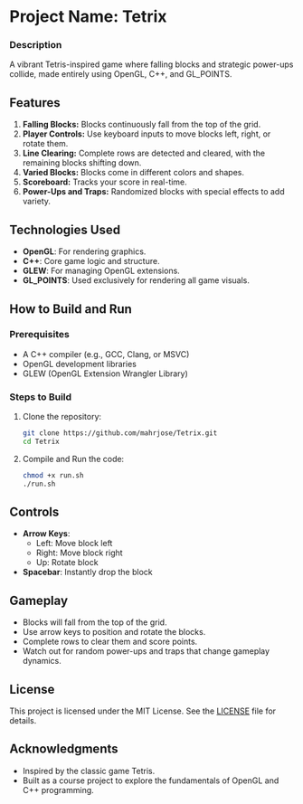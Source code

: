 # **Project Name: Tetrix**

### **Description**
A vibrant Tetris-inspired game where falling blocks and strategic power-ups collide, made entirely using OpenGL, C++, and GL_POINTS.


## **Features**
1. **Falling Blocks:** Blocks continuously fall from the top of the grid.
2. **Player Controls:** Use keyboard inputs to move blocks left, right, or rotate them.
3. **Line Clearing:** Complete rows are detected and cleared, with the remaining blocks shifting down.
4. **Varied Blocks:** Blocks come in different colors and shapes.
5. **Scoreboard:** Tracks your score in real-time.
6. **Power-Ups and Traps:** Randomized blocks with special effects to add variety.


## **Technologies Used**
- **OpenGL**: For rendering graphics.
- **C++**: Core game logic and structure.
- **GLEW**: For managing OpenGL extensions.
- **GL_POINTS**: Used exclusively for rendering all game visuals.


## **How to Build and Run**

### **Prerequisites**
- A C++ compiler (e.g., GCC, Clang, or MSVC)
- OpenGL development libraries
- GLEW (OpenGL Extension Wrangler Library)

### **Steps to Build**
1. Clone the repository:
   ```bash
   git clone https://github.com/mahrjose/Tetrix.git
   cd Tetrix
   ```
2. Compile and Run the code:
   ```bash
   chmod +x run.sh
   ./run.sh
   ```

## **Controls**
- **Arrow Keys**:
  - Left: Move block left
  - Right: Move block right
  - Up: Rotate block
- **Spacebar**: Instantly drop the block


## **Gameplay**
- Blocks will fall from the top of the grid.
- Use arrow keys to position and rotate the blocks.
- Complete rows to clear them and score points.
- Watch out for random power-ups and traps that change gameplay dynamics.


## **License**
This project is licensed under the MIT License. See the [LICENSE](LICENSE) file for details.

## **Acknowledgments**
- Inspired by the classic game Tetris.
- Built as a course project to explore the fundamentals of OpenGL and C++ programming.

